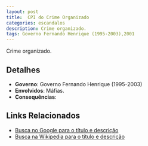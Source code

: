 ```yaml
---
layout: post
title:  CPI do Crime Organizado
categories: escandalos
description: Crime organizado.
tags: Governo Fernando Henrique (1995-2003),2001
---
```


Crime organizado.

## Detalhes
- **Governo**: Governo Fernando Henrique (1995-2003)
- **Envolvidos**: Máfias.
- **Consequências**: 

## Links Relacionados
- [Busca no Google para o título e descrição](https://www.google.com/search?q=CPI%20do%20Crime%20Organizado%20Crime%20organizado.%20Governo%20Fernando%20Henrique%20%281995-2003%29)
- [Busca na Wikipedia para o título e descrição](https://en.wikipedia.org/w/index.php?search=CPI%20do%20Crime%20Organizado%20Crime%20organizado.%20Governo%20Fernando%20Henrique%20%281995-2003%29)
